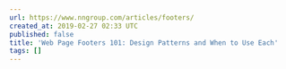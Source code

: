 ```yaml
---
url: https://www.nngroup.com/articles/footers/
created_at: 2019-02-27 02:33 UTC
published: false
title: 'Web Page Footers 101: Design Patterns and When to Use Each'
tags: []
---
```



